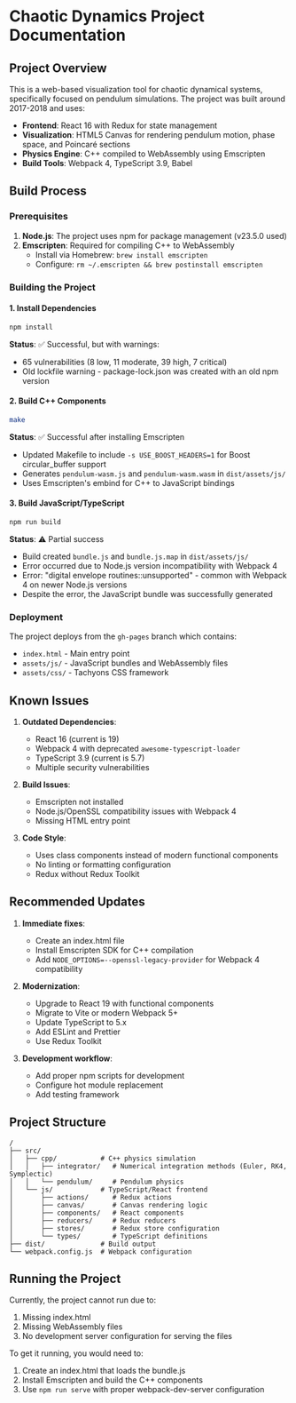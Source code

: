 # Chaotic Dynamics Project Documentation

## Project Overview

This is a web-based visualization tool for chaotic dynamical systems, specifically focused on pendulum simulations. The project was built around 2017-2018 and uses:

- **Frontend**: React 16 with Redux for state management
- **Visualization**: HTML5 Canvas for rendering pendulum motion, phase space, and Poincaré sections
- **Physics Engine**: C++ compiled to WebAssembly using Emscripten
- **Build Tools**: Webpack 4, TypeScript 3.9, Babel

## Build Process

### Prerequisites

1. **Node.js**: The project uses npm for package management (v23.5.0 used)
2. **Emscripten**: Required for compiling C++ to WebAssembly
   - Install via Homebrew: `brew install emscripten`
   - Configure: `rm ~/.emscripten && brew postinstall emscripten`

### Building the Project

#### 1. Install Dependencies
```bash
npm install
```

**Status**: ✅ Successful, but with warnings:
- 65 vulnerabilities (8 low, 11 moderate, 39 high, 7 critical)
- Old lockfile warning - package-lock.json was created with an old npm version

#### 2. Build C++ Components
```bash
make
```

**Status**: ✅ Successful after installing Emscripten
- Updated Makefile to include `-s USE_BOOST_HEADERS=1` for Boost circular_buffer support
- Generates `pendulum-wasm.js` and `pendulum-wasm.wasm` in `dist/assets/js/`
- Uses Emscripten's embind for C++ to JavaScript bindings

#### 3. Build JavaScript/TypeScript
```bash
npm run build
```

**Status**: ⚠️ Partial success
- Build created `bundle.js` and `bundle.js.map` in `dist/assets/js/`
- Error occurred due to Node.js version incompatibility with Webpack 4
- Error: "digital envelope routines::unsupported" - common with Webpack 4 on newer Node.js versions
- Despite the error, the JavaScript bundle was successfully generated

### Deployment

The project deploys from the `gh-pages` branch which contains:
- `index.html` - Main entry point
- `assets/js/` - JavaScript bundles and WebAssembly files
- `assets/css/` - Tachyons CSS framework

## Known Issues

1. **Outdated Dependencies**: 
   - React 16 (current is 19)
   - Webpack 4 with deprecated `awesome-typescript-loader`
   - TypeScript 3.9 (current is 5.7)
   - Multiple security vulnerabilities

2. **Build Issues**:
   - Emscripten not installed
   - Node.js/OpenSSL compatibility issues with Webpack 4
   - Missing HTML entry point

3. **Code Style**:
   - Uses class components instead of modern functional components
   - No linting or formatting configuration
   - Redux without Redux Toolkit

## Recommended Updates

1. **Immediate fixes**:
   - Create an index.html file
   - Install Emscripten SDK for C++ compilation
   - Add `NODE_OPTIONS=--openssl-legacy-provider` for Webpack 4 compatibility

2. **Modernization**:
   - Upgrade to React 19 with functional components
   - Migrate to Vite or modern Webpack 5+
   - Update TypeScript to 5.x
   - Add ESLint and Prettier
   - Use Redux Toolkit

3. **Development workflow**:
   - Add proper npm scripts for development
   - Configure hot module replacement
   - Add testing framework

## Project Structure

```
/
├── src/
│   ├── cpp/           # C++ physics simulation
│   │   ├── integrator/   # Numerical integration methods (Euler, RK4, Symplectic)
│   │   └── pendulum/     # Pendulum physics
│   └── js/            # TypeScript/React frontend
│       ├── actions/      # Redux actions
│       ├── canvas/       # Canvas rendering logic
│       ├── components/   # React components
│       ├── reducers/     # Redux reducers
│       ├── stores/       # Redux store configuration
│       └── types/        # TypeScript definitions
├── dist/              # Build output
└── webpack.config.js  # Webpack configuration
```

## Running the Project

Currently, the project cannot run due to:
1. Missing index.html
2. Missing WebAssembly files
3. No development server configuration for serving the files

To get it running, you would need to:
1. Create an index.html that loads the bundle.js
2. Install Emscripten and build the C++ components
3. Use `npm run serve` with proper webpack-dev-server configuration